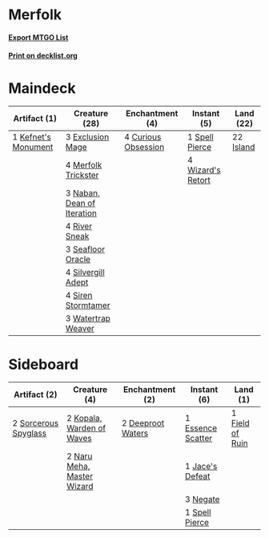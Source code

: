 # Merfolk

#### [Export MTGO List](../collection/Merfolk/Merfolk.txt)
#### [Print on decklist.org](http://decklist.org/?deckmain=4%09Curious%20Obsession%0A3%09Exclusion%20Mage%0A22%09Island%0A1%09Kefnet's%20Monument%0A4%09Merfolk%20Trickster%0A3%09Naban,%20Dean%20of%20Iteration%0A4%09River%20Sneak%0A3%09Seafloor%20Oracle%0A4%09Silvergill%20Adept%0A4%09Siren%20Stormtamer%0A1%09Spell%20Pierce%0A3%09Watertrap%20Weaver%0A4%09Wizard's%20Retort&deckside=2%09Deeproot%20Waters%0A1%09Essence%20Scatter%0A1%09Field%20of%20Ruin%0A1%09Jace's%20Defeat%0A2%09Kopala,%20Warden%20of%20Waves%0A2%09Naru%20Meha,%20Master%20Wizard%0A3%09Negate%0A2%09Sorcerous%20Spyglass%0A1%09Spell%20Pierce)
# Maindeck

|                                         Artifact (1)                                         |                                            Creature (28)                                            |                                       Enchantment (4)                                        |                                        Instant (5)                                         |                                     Land (22)                                      |
|----------------------------------------------------------------------------------------------|-----------------------------------------------------------------------------------------------------|----------------------------------------------------------------------------------------------|--------------------------------------------------------------------------------------------|------------------------------------------------------------------------------------|
|1 [Kefnet's Monument](http://gatherer.wizards.com/Pages/Card/Details.aspx?multiverseid=426933)|3 [Exclusion Mage](http://gatherer.wizards.com/Pages/Card/Details.aspx?multiverseid=447191)          |4 [Curious Obsession](http://gatherer.wizards.com/Pages/Card/Details.aspx?multiverseid=439692)|1 [Spell Pierce](http://gatherer.wizards.com/Pages/Card/Details.aspx?multiverseid=425876)   |22 [Island](http://gatherer.wizards.com/Pages/Card/Details.aspx?multiverseid=439602)|
|                                                                                              |4 [Merfolk Trickster](http://gatherer.wizards.com/Pages/Card/Details.aspx?multiverseid=442944)       |                                                                                              |4 [Wizard's Retort](http://gatherer.wizards.com/Pages/Card/Details.aspx?multiverseid=442963)|                                                                                    |
|                                                                                              |3 [Naban, Dean of Iteration](http://gatherer.wizards.com/Pages/Card/Details.aspx?multiverseid=442946)|                                                                                              |                                                                                            |                                                                                    |
|                                                                                              |4 [River Sneak](http://gatherer.wizards.com/Pages/Card/Details.aspx?multiverseid=435222)             |                                                                                              |                                                                                            |                                                                                    |
|                                                                                              |3 [Seafloor Oracle](http://gatherer.wizards.com/Pages/Card/Details.aspx?multiverseid=439708)         |                                                                                              |                                                                                            |                                                                                    |
|                                                                                              |4 [Silvergill Adept](http://gatherer.wizards.com/Pages/Card/Details.aspx?multiverseid=439710)        |                                                                                              |                                                                                            |                                                                                    |
|                                                                                              |4 [Siren Stormtamer](http://gatherer.wizards.com/Pages/Card/Details.aspx?multiverseid=435232)        |                                                                                              |                                                                                            |                                                                                    |
|                                                                                              |3 [Watertrap Weaver](http://gatherer.wizards.com/Pages/Card/Details.aspx?multiverseid=435240)        |                                                                                              |                                                                                            |                                                                                    |


# Sideboard

|                                         Artifact (2)                                          |                                            Creature (4)                                             |                                      Enchantment (2)                                       |                                        Instant (6)                                         |                                         Land (1)                                         |
|-----------------------------------------------------------------------------------------------|-----------------------------------------------------------------------------------------------------|--------------------------------------------------------------------------------------------|--------------------------------------------------------------------------------------------|------------------------------------------------------------------------------------------|
|2 [Sorcerous Spyglass](http://gatherer.wizards.com/Pages/Card/Details.aspx?multiverseid=435407)|2 [Kopala, Warden of Waves](http://gatherer.wizards.com/Pages/Card/Details.aspx?multiverseid=435213) |2 [Deeproot Waters](http://gatherer.wizards.com/Pages/Card/Details.aspx?multiverseid=435203)|1 [Essence Scatter](http://gatherer.wizards.com/Pages/Card/Details.aspx?multiverseid=438446)|1 [Field of Ruin](http://gatherer.wizards.com/Pages/Card/Details.aspx?multiverseid=435415)|
|                                                                                               |2 [Naru Meha, Master Wizard](http://gatherer.wizards.com/Pages/Card/Details.aspx?multiverseid=442947)|                                                                                            |1 [Jace's Defeat](http://gatherer.wizards.com/Pages/Card/Details.aspx?multiverseid=430727)  |                                                                                          |
|                                                                                               |                                                                                                     |                                                                                            |3 [Negate](http://gatherer.wizards.com/Pages/Card/Details.aspx?multiverseid=447135)         |                                                                                          |
|                                                                                               |                                                                                                     |                                                                                            |1 [Spell Pierce](http://gatherer.wizards.com/Pages/Card/Details.aspx?multiverseid=425876)   |                                                                                          |

